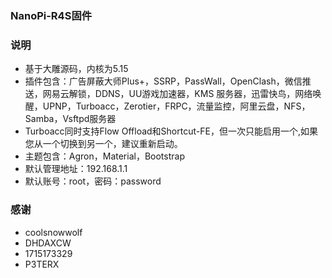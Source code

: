 ### NanoPi-R4S固件

### 说明 

- 基于大雕源码，内核为5.15
- 插件包含：广告屏蔽大师Plus+，SSRP，PassWall，OpenClash，微信推送，网易云解锁，DDNS，UU游戏加速器，KMS 服务器，迅雷快鸟，网络唤醒，UPNP，Turboacc，Zerotier，FRPC，流量监控，阿里云盘，NFS，Samba，Vsftpd服务器
- Turboacc同时支持Flow Offload和Shortcut-FE，但一次只能启用一个,如果您从一个切换到另一个，建议重新启动。
- 主题包含：Agron，Material，Bootstrap
- 默认管理地址：192.168.1.1
- 默认账号：root，密码：password

### 感谢

- coolsnowwolf
- DHDAXCW
- 1715173329
- P3TERX

